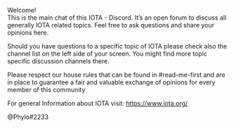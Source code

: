 Welcome!  
This is the main chat of this IOTA - Discord. It’s an open forum to discuss all generally IOTA related topics.
Feel free to ask questions and share your opinions here.  

Should you have questions to a specific topic of IOTA please check also the channel list on the left side of your screen. 
You might find more topic specific discussion channels there. 

Please respect our house rules that can be found in #read-me-first and are in place to guarantee a fair and valuable exchange of opinions for every member of this community   

For general Information about IOTA visit:
https://www.iota.org/

@Phylo#2233
